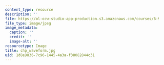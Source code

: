 ```yaml
---
content_type: resource
description: ''
file: https://ol-ocw-studio-app-production.s3.amazonaws.com/courses/6-911-transcribing-prosodic-structure-of-spoken-utterances-with-tobi-january-iap-2006/1d8e98367c9614454a3af38082844c31_chp_waveform.jpg
file_type: image/jpeg
image_metadata:
  caption: ''
  credit: ''
  image-alt: ''
resourcetype: Image
title: chp_waveform.jpg
uid: 1d8e9836-7c96-1445-4a3a-f38082844c31
---
```

